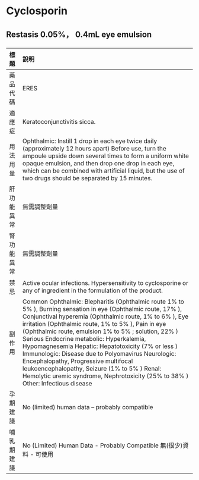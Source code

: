 # Cyclosporin

## Restasis 0.05%， 0.4mL eye emulsion

##### 

| 標題       | 說明                                                                                                                                                                                                                                                                                                                                                                                                                                                                                                                                                                                                                 |
|:-----------|:---------------------------------------------------------------------------------------------------------------------------------------------------------------------------------------------------------------------------------------------------------------------------------------------------------------------------------------------------------------------------------------------------------------------------------------------------------------------------------------------------------------------------------------------------------------------------------------------------------------------|
| 藥品代碼   | ERES                                                                                                                                                                                                                                                                                                                                                                                                                                                                                                                                                                                                                 |
| 適應症     | Keratoconjunctivitis sicca.                                                                                                                                                                                                                                                                                                                                                                                                                                                                                                                                                                                          |
| 用法用量   | Ophthalmic: Instill 1 drop in each eye twice daily (approximately 12 hours apart) Before use, turn the ampoule upside down several times to form a uniform white opaque emulsion, and then drop one drop in each eye, which can be combined with artificial liquid, but the use of two drugs should be separated by 15 minutes.                                                                                                                                                                                                                                                                                      |
| 肝功能異常 | 無需調整劑量                                                                                                                                                                                                                                                                                                                                                                                                                                                                                                                                                                                                         |
| 腎功能異常 | 無需調整劑量                                                                                                                                                                                                                                                                                                                                                                                                                                                                                                                                                                                                         |
| 禁忌       | Active ocular infections. Hypersensitivity to cyclosporine or any of ingredient in the formulation of the product.                                                                                                                                                                                                                                                                                                                                                                                                                                                                                                   |
| 副作用     | Common Ophthalmic: Blepharitis (Ophthalmic route 1% to 5% ), Burning sensation in eye (Ophthalmic route, 17% ), Conjunctival hyperemia (Ophthalmic route, 1% to 6% ), Eye irritation (Ophthalmic route, 1% to 5% ), Pain in eye (Ophthalmic route, emulsion 1% to 5% ; solution, 22% ) Serious Endocrine metabolic: Hyperkalemia, Hypomagnesemia Hepatic: Hepatotoxicity (7% or less ) Immunologic: Disease due to Polyomavirus Neurologic: Encephalopathy, Progressive multifocal leukoencephalopathy, Seizure (1% to 5% ) Renal: Hemolytic uremic syndrome, Nephrotoxicity (25% to 38% ) Other: Infectious disease |
| 孕期建議   | No (limited) human data – probably compatible                                                                                                                                                                                                                                                                                                                                                                                                                                                                                                                                                                        |
| 哺乳期建議 | No (Limited) Human Data - Probably Compatible 無(很少)資料 - 可使用                                                                                                                                                                                                                                                                                                                                                                                                                                                                                                                                                  |

